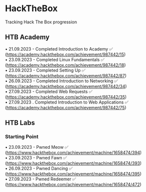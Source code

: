 <h1>HackTheBox</h1>
Tracking Hack The Box progression

<h2>HTB Academy</h2>

• 21.09.2023 - Completed Introduction to Academy ✅ (https://academy.hackthebox.com/achievement/987442/15) <br>
• 23.09.2023 - Completed Linux Fundamentals ✅ (https://academy.hackthebox.com/achievement/987442/18) <br>
• 23.09.2023 - Completed Setting Up ✅ (https://academy.hackthebox.com/achievement/987442/87) <br>
• 26.09.2023 - Completed Introduction to Networking ✅ (https://academy.hackthebox.com/achievement/987442/34) <br>
• 27.09.2023 - Completed Web Requests ✅ (https://academy.hackthebox.com/achievement/987442/35) <br>
• 27.09.2023 . Completed Introduction to Web Applications ✅ (https://academy.hackthebox.com/achievement/987442/75) <br>

<h2>HTB Labs</h2>

<h3>Starting Point</h3>

• 23.09.2023 - Pwned Meow ✅ (https://www.hackthebox.com/achievement/machine/1658474/394) <br>
• 23.09.2023 - Pwned Fawn ✅ (https://www.hackthebox.com/achievement/machine/1658474/393) <br>
• 26.09.2023 - Pwned Dancing ✅ (https://www.hackthebox.com/achievement/machine/1658474/395) <br>
• 27.09.2023 - Pwned Redeemer ✅ (https://www.hackthebox.com/achievement/machine/1658474/472) <br>
